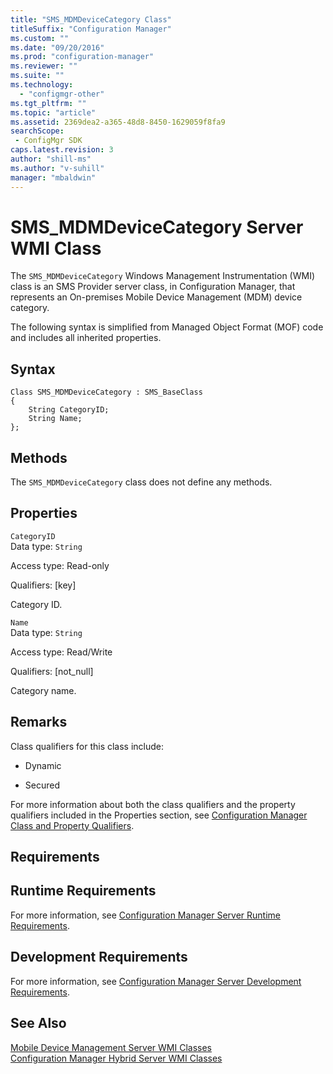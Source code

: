```yaml
---
title: "SMS_MDMDeviceCategory Class"
titleSuffix: "Configuration Manager"
ms.custom: ""
ms.date: "09/20/2016"
ms.prod: "configuration-manager"
ms.reviewer: ""
ms.suite: ""
ms.technology:
  - "configmgr-other"
ms.tgt_pltfrm: ""
ms.topic: "article"
ms.assetid: 2369dea2-a365-48d8-8450-1629059f8fa9searchScope: - ConfigMgr SDK
caps.latest.revision: 3
author: "shill-ms"
ms.author: "v-suhill"
manager: "mbaldwin"
---
```

# SMS_MDMDeviceCategory Server WMI Class
The `SMS_MDMDeviceCategory` Windows Management Instrumentation (WMI) class is an SMS Provider server class, in Configuration Manager, that represents an On-premises Mobile Device Management (MDM) device category.  

 The following syntax is simplified from Managed Object Format (MOF) code and includes all inherited properties.  

## Syntax  

```  
Class SMS_MDMDeviceCategory : SMS_BaseClass  
{  
    String CategoryID;  
    String Name;  
};  

```  

## Methods  
 The `SMS_MDMDeviceCategory` class does not define any methods.  

## Properties  
 `CategoryID`  
 Data type: `String`  

 Access type: Read-only  

 Qualifiers: [key]  

 Category ID.  

 `Name`  
 Data type: `String`  

 Access type: Read/Write  

 Qualifiers: [not_null]  

 Category name.  

## Remarks  
 Class qualifiers for this class include:  

-   Dynamic  

-   Secured  

 For more information about both the class qualifiers and the property qualifiers included in the Properties section, see [Configuration Manager Class and Property Qualifiers](../../../develop/reference/misc/class-and-property-qualifiers.md).  

## Requirements  

## Runtime Requirements  
 For more information, see [Configuration Manager Server Runtime Requirements](../../../develop/core/reqs/server-runtime-requirements.md).  

## Development Requirements  
 For more information, see [Configuration Manager Server Development Requirements](../../../develop/core/reqs/server-development-requirements.md).  

## See Also  
 [Mobile Device Management Server WMI Classes](../../../develop/reference/mdm/mobile-device-management-server-wmi-classes.md)   
 [Configuration Manager Hybrid Server WMI Classes](../../../develop/reference/mdm/hybrid-server-wmi-classes.md)
